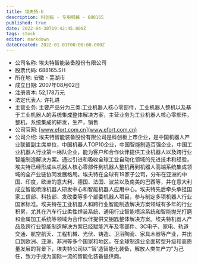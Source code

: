 ```yaml
---
title: 埃夫特-U
description: 科创板 - 专用机械 - 688165
published: true
date: 2022-04-30T19:42:45.000Z
tags: stock
editor: markdown
dateCreated: 2022-01-01T00:00:00.000Z
---
```


- 公司名称: 埃夫特智能装备股份有限公司
- 股票代码: 688165.SH
- 所在地: 安徽 - 芜湖市
- 成立日期: 2007年08月02日
- 注册资本: 52,178万元
- 法定代表人: 许礼进
- 主营业务: 主要产品分为三类:工业机器人核心零部件，工业机器人整机以及基于工业机器人的系统集成整体解决方案，主营业务为工业机器人核心零部件，整机，系统集成的研发，生产，销售
- 公司官网: [www.efort.com.cn](www.efort.com.cn)
- 公司介绍: 埃夫特智能装备股份有限公司是科创板上市企业，是中国机器人产业联盟副主席单位，中国机器人TOP10企业，中国智能制造百强企业，中国工业机器人行业第一梯队企业，能为客户和合作伙伴提供工业机器人以及跨行业智能制造解决方案。通过引进和吸收全球工业自动化领域的先进技术和经验，埃夫特已经形成从机器人核心零部件到机器人整机再到机器人高端系统集成领域的全产业链协同发展格局。埃夫特在全球有19家子公司，分布在亚洲的中国、印度，欧洲的意大利、德国、法国、波兰以及南美的巴西等，并在意大利成立智能喷涂机器人研发中心和智能机器人应用中心。埃夫特先后牵头承担国家工信部、科技部、发改委等多个部委机器人项目，参与制定多项机器人行业国家标准。埃夫特在工业机器人和跨行业智能制造解决方案领域有多年的行业积累，尤其在汽车行业柔性焊装系统、通用行业智能喷涂系统和智能抛光打磨和金属加工系统等领域为合作伙伴提供交钥匙整体解决方案。埃夫特机器人产品及跨行业智能制造解决方案已经赋能汽车及零部件、3C电子、家电、轨道交通、航空航天、工程机械、光伏、铸造、卫浴陶瓷、家具木器等产业，并出口到欧洲、亚洲、非洲等多个国家和地区。在全球制造业全面转型升级和高质量发展的背景下，埃夫特公司以“‘智’造智能化装备，解放人类生产力”为己任，致力于成为国际一流的智能化装备提供商。


